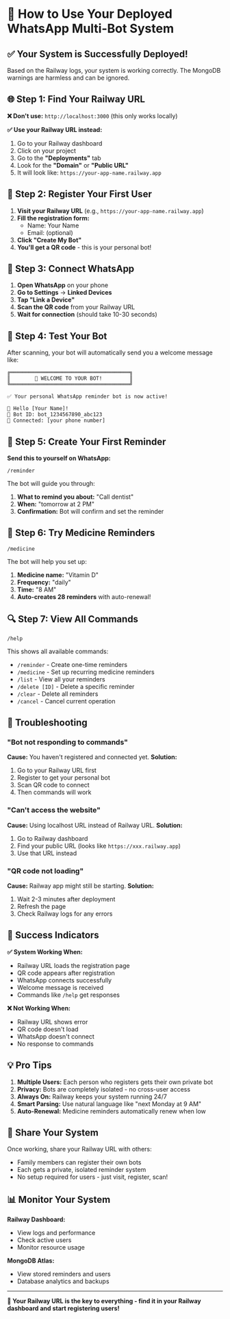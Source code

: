 # 🚀 How to Use Your Deployed WhatsApp Multi-Bot System

## ✅ **Your System is Successfully Deployed!**

Based on the Railway logs, your system is working correctly. The MongoDB warnings are harmless and can be ignored.

## 🌐 **Step 1: Find Your Railway URL**

**❌ Don't use:** `http://localhost:3000` (this only works locally)

**✅ Use your Railway URL instead:**
1. Go to your Railway dashboard
2. Click on your project
3. Go to the **"Deployments"** tab
4. Look for the **"Domain"** or **"Public URL"**
5. It will look like: `https://your-app-name.railway.app`

## 📱 **Step 2: Register Your First User**

1. **Visit your Railway URL** (e.g., `https://your-app-name.railway.app`)
2. **Fill the registration form:**
   - Name: Your Name
   - Email: (optional)
3. **Click "Create My Bot"**
4. **You'll get a QR code** - this is your personal bot!

## 🔗 **Step 3: Connect WhatsApp**

1. **Open WhatsApp** on your phone
2. **Go to Settings** → **Linked Devices**
3. **Tap "Link a Device"**
4. **Scan the QR code** from your Railway URL
5. **Wait for connection** (should take 10-30 seconds)

## 🤖 **Step 4: Test Your Bot**

After scanning, your bot will automatically send you a welcome message like:
```
╔═══════════════════════════════════════╗
║        🎉 WELCOME TO YOUR BOT!         ║
╚═══════════════════════════════════════╝

✅ Your personal WhatsApp reminder bot is now active!

👋 Hello [Your Name]!
🤖 Bot ID: bot_1234567890_abc123
📱 Connected: [your phone number]
```

## 🎯 **Step 5: Create Your First Reminder**

**Send this to yourself on WhatsApp:**
```
/reminder
```

The bot will guide you through:
1. **What to remind you about:** "Call dentist"
2. **When:** "tomorrow at 2 PM"
3. **Confirmation:** Bot will confirm and set the reminder

## 💊 **Step 6: Try Medicine Reminders**

```
/medicine
```

The bot will help you set up:
1. **Medicine name:** "Vitamin D"
2. **Frequency:** "daily"
3. **Time:** "8 AM"
4. **Auto-creates 28 reminders** with auto-renewal!

## 🔍 **Step 7: View All Commands**

```
/help
```

This shows all available commands:
- `/reminder` - Create one-time reminders
- `/medicine` - Set up recurring medicine reminders
- `/list` - View all your reminders
- `/delete [ID]` - Delete a specific reminder
- `/clear` - Delete all reminders
- `/cancel` - Cancel current operation

## 🚨 **Troubleshooting**

### **"Bot not responding to commands"**
**Cause:** You haven't registered and connected yet.
**Solution:** 
1. Go to your Railway URL first
2. Register to get your personal bot
3. Scan QR code to connect
4. Then commands will work

### **"Can't access the website"**
**Cause:** Using localhost URL instead of Railway URL.
**Solution:** 
1. Go to Railway dashboard
2. Find your public URL (looks like `https://xxx.railway.app`)
3. Use that URL instead

### **"QR code not loading"**
**Cause:** Railway app might still be starting.
**Solution:**
1. Wait 2-3 minutes after deployment
2. Refresh the page
3. Check Railway logs for any errors

## 🎉 **Success Indicators**

**✅ System Working When:**
- Railway URL loads the registration page
- QR code appears after registration
- WhatsApp connects successfully
- Welcome message is received
- Commands like `/help` get responses

**❌ Not Working When:**
- Railway URL shows error
- QR code doesn't load
- WhatsApp doesn't connect
- No response to commands

## 💡 **Pro Tips**

1. **Multiple Users:** Each person who registers gets their own private bot
2. **Privacy:** Bots are completely isolated - no cross-user access
3. **Always On:** Railway keeps your system running 24/7
4. **Smart Parsing:** Use natural language like "next Monday at 9 AM"
5. **Auto-Renewal:** Medicine reminders automatically renew when low

## 🔗 **Share Your System**

Once working, share your Railway URL with others:
- Family members can register their own bots
- Each gets a private, isolated reminder system
- No setup required for users - just visit, register, scan!

## 📊 **Monitor Your System**

**Railway Dashboard:**
- View logs and performance
- Check active users
- Monitor resource usage

**MongoDB Atlas:**
- View stored reminders and users
- Database analytics and backups

---

**🎯 Your Railway URL is the key to everything - find it in your Railway dashboard and start registering users!**
